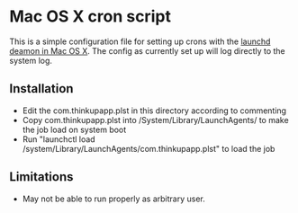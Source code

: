 # Mac OS X cron script

This is a simple configuration file for setting up crons with the [launchd deamon in Mac OS X](https://developer.apple.com/library/mac/#documentation/Darwin/Reference/ManPages/man8/launchd.8.html). The config as currently set up will log directly to the system log.

## Installation
- Edit the com.thinkupapp.plst in this directory according to commenting
- Copy com.thinkupapp.plst into /System/Library/LaunchAgents/ to make the job load on system boot
- Run "launchctl load /system/Library/LaunchAgents/com.thinkupapp.plst" to load the job

## Limitations
- May not be able to run properly as arbitrary user.
